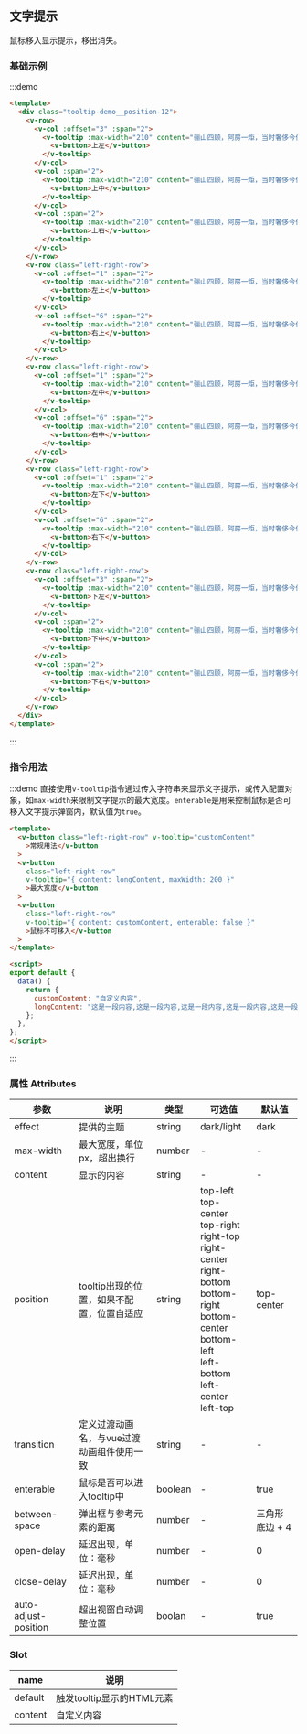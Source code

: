 ## 文字提示

鼠标移入显示提示，移出消失。

### 基础示例

:::demo

```html
<template>
  <div class="tooltip-demo__position-12">
    <v-row>
      <v-col :offset="3" :span="2">
        <v-tooltip :max-width="210" content="骊山四顾，阿房一炬，当时奢侈今何处？只见草萧疏，水萦纡。至今遗恨迷烟树。" position="top-left">
          <v-button>上左</v-button>
        </v-tooltip>
      </v-col>
      <v-col :span="2">
        <v-tooltip :max-width="210" content="骊山四顾，阿房一炬，当时奢侈今何处？只见草萧疏，水萦纡。至今遗恨迷烟树。" position="top-center">
          <v-button>上中</v-button>
        </v-tooltip>
      </v-col>
      <v-col :span="2">
        <v-tooltip :max-width="210" content="骊山四顾，阿房一炬，当时奢侈今何处？只见草萧疏，水萦纡。至今遗恨迷烟树。" position="top-right">
          <v-button>上右</v-button>
        </v-tooltip>
      </v-col>
    </v-row>
    <v-row class="left-right-row">
      <v-col :offset="1" :span="2">
        <v-tooltip :max-width="210" content="骊山四顾，阿房一炬，当时奢侈今何处？只见草萧疏，水萦纡。至今遗恨迷烟树。" position="left-top">
          <v-button>左上</v-button>
        </v-tooltip>
      </v-col>
      <v-col :offset="6" :span="2">
        <v-tooltip :max-width="210" content="骊山四顾，阿房一炬，当时奢侈今何处？只见草萧疏，水萦纡。至今遗恨迷烟树。" position="right-top">
          <v-button>右上</v-button>
        </v-tooltip>
      </v-col>
    </v-row>
    <v-row class="left-right-row">
      <v-col :offset="1" :span="2">
        <v-tooltip :max-width="210" content="骊山四顾，阿房一炬，当时奢侈今何处？只见草萧疏，水萦纡。至今遗恨迷烟树。" position="left-center">
          <v-button>左中</v-button>
        </v-tooltip>
      </v-col>
      <v-col :offset="6" :span="2">
        <v-tooltip :max-width="210" content="骊山四顾，阿房一炬，当时奢侈今何处？只见草萧疏，水萦纡。至今遗恨迷烟树。" position="right-center">
          <v-button>右中</v-button>
        </v-tooltip>
      </v-col>
    </v-row>
    <v-row class="left-right-row">
      <v-col :offset="1" :span="2">
        <v-tooltip :max-width="210" content="骊山四顾，阿房一炬，当时奢侈今何处？只见草萧疏，水萦纡。至今遗恨迷烟树。" position="left-bottom">
          <v-button>左下</v-button>
        </v-tooltip>
      </v-col>
      <v-col :offset="6" :span="2">
        <v-tooltip :max-width="210" content="骊山四顾，阿房一炬，当时奢侈今何处？只见草萧疏，水萦纡。至今遗恨迷烟树。" position="right-bottom">
          <v-button>右下</v-button>
        </v-tooltip>
      </v-col>
    </v-row>
    <v-row class="left-right-row">
      <v-col :offset="3" :span="2">
        <v-tooltip :max-width="210" content="骊山四顾，阿房一炬，当时奢侈今何处？只见草萧疏，水萦纡。至今遗恨迷烟树。" position="bottom-left">
          <v-button>下左</v-button>
        </v-tooltip>
      </v-col>
      <v-col :span="2">
        <v-tooltip :max-width="210" content="骊山四顾，阿房一炬，当时奢侈今何处？只见草萧疏，水萦纡。至今遗恨迷烟树。" position="bottom-center">
          <v-button>下中</v-button>
        </v-tooltip>
      </v-col>
      <v-col :span="2">
        <v-tooltip :max-width="210" content="骊山四顾，阿房一炬，当时奢侈今何处？只见草萧疏，水萦纡。至今遗恨迷烟树。" position="bottom-right">
          <v-button>下右</v-button>
        </v-tooltip>
      </v-col>
    </v-row>
  </div>
</template>
```

:::


### 指令用法

:::demo 直接使用`v-tooltip`指令通过传入字符串来显示文字提示，或传入配置对象，如`max-width`来限制文字提示的最大宽度。`enterable`是用来控制鼠标是否可移入文字提示弹窗内，默认值为`true`。

```html
<template>
  <v-button class="left-right-row" v-tooltip="customContent"
    >常规用法</v-button
  >
  <v-button
    class="left-right-row"
    v-tooltip="{ content: longContent, maxWidth: 200 }"
    >最大宽度</v-button
  >
  <v-button
    class="left-right-row"
    v-tooltip="{ content: customContent, enterable: false }"
    >鼠标不可移入</v-button
  >
</template>

<script>
export default {
  data() {
    return {
      customContent: "自定义内容",
      longContent: "这是一段内容,这是一段内容,这是一段内容,这是一段内容,这是一段内容。"
    };
  },
};
</script>
```

:::




### 属性 Attributes

| 参数                 | 说明                                      | 类型    | 可选值                                                                                                                                                                                  | 默认值         |
| -------------------- | ----------------------------------------- | ------- | --------------------------------------------------------------------------------------------------------------------------------------------------------------------------------------- | -------------- |
| effect               | 提供的主题                                | string  | dark/light                                                                                                                                                                              | dark           |
| max-width            | 最大宽度，单位px，超出换行                | number  | -                                                                                                                                                                                       | -              |
| content              | 显示的内容                                | string  | -                                                                                                                                                                                       | -              |
| position             | tooltip出现的位置，如果不配置，位置自适应 | string  | top-left<br/>top-center<br/> top-right<br/>right-top<br/>right-center<br/>right-bottom<br/>bottom-right<br/> bottom-center<br/>bottom-left<br/>left-bottom<br/>left-center<br/>left-top | top-center     |
| transition           | 定义过渡动画名，与vue过渡动画组件使用一致 | string  | -                                                                                                                                                                                       | -              |
| enterable            | 鼠标是否可以进入tooltip中                 | boolean | -                                                                                                                                                                                       | true           |
| between-space        | 弹出框与参考元素的距离                    | number  | -                                                                                                                                                                                       | 三角形底边 + 4 |
| open-delay           | 延迟出现，单位：毫秒                      | number  | -                                                                                                                                                                                       | 0              |
| close-delay          | 延迟出现，单位：毫秒                      | number  | -                                                                                                                                                                                       | 0              |
| auto-adjust-position | 超出视窗自动调整位置                      | boolan  | -                                                                                                                                                                                       | true           |


### Slot

| name    | 说明                      |
| ------- | ------------------------- |
| default | 触发tooltip显示的HTML元素 |
| content | 自定义内容                |